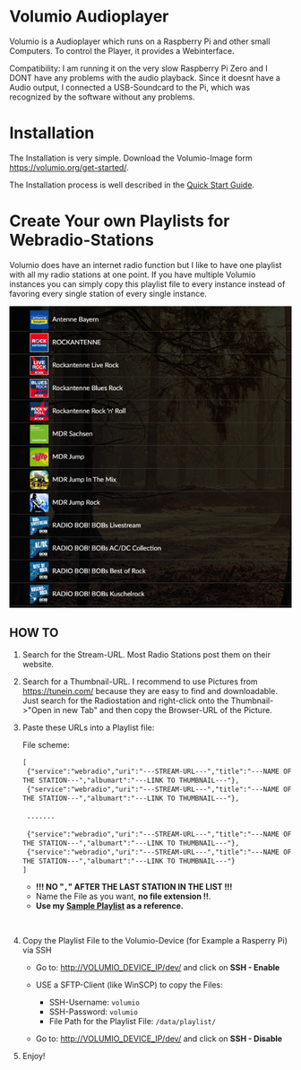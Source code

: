 # Volumio Audioplayer

Volumio is a Audioplayer which runs on a Raspberry Pi and other small Computers. To control the Player, it provides a Webinterface.

Compatibility: I am running it on the very slow Raspberry Pi Zero and I DONT have any problems with the audio playback. Since it doesnt have a Audio output, I connected a USB-Soundcard to the Pi, which was recognized by the software without any problems. 

# Installation
The Installation is very simple. 
Download the Volumio-Image form https://volumio.org/get-started/.

The Installation process is well described in the [Quick Start Guide](https://cdn.volumio.org/wp-content/uploads/2019/01/Quick-Start-Guide-Volumio.pdf).

# Create Your own Playlists for Webradio-Stations
Volumio does have an internet radio function but I like to have one playlist with all my radio stations at one point. If you have multiple Volumio instances you can simply copy this playlist file to every instance instead of favoring every single station of every single instance.

<img src="Playlist_sample.PNG">

## HOW TO

1. Search for the Stream-URL. Most Radio Stations post them on their website.
2. Search for a Thumbnail-URL. I recommend to use Pictures from https://tunein.com/ because they are easy to find and downloadable. Just search for the Radiostation and right-click onto the Thumbnail->"Open in new Tab" and then copy the Browser-URL of the Picture.
3. Paste these URLs into a Playlist file:
   
   File scheme:
   ```
   [
    {"service":"webradio","uri":"---STREAM-URL---","title":"---NAME OF THE STATION---","albumart":"---LINK TO THUMBNAIL---"},
    {"service":"webradio","uri":"---STREAM-URL---","title":"---NAME OF THE STATION---","albumart":"---LINK TO THUMBNAIL---"},
    
    .......

    {"service":"webradio","uri":"---STREAM-URL---","title":"---NAME OF THE STATION---","albumart":"---LINK TO THUMBNAIL---"},
    {"service":"webradio","uri":"---STREAM-URL---","title":"---NAME OF THE STATION---","albumart":"---LINK TO THUMBNAIL---"}
   ]
   ```
   - **!!! NO "`,`" AFTER THE LAST STATION IN THE LIST !!!** 
   - Name the File as you want, **no file extension !!**.
   - **Use my [Sample Playlist](Sample_Playlist) as a reference.**

<br>

4. Copy the Playlist File to the Volumio-Device (for Example a Rasperry Pi) via SSH

   - Go to: [http://VOLUMIO_DEVICE_IP/dev/](http://VOLUMIO_DEVICE_IP/dev/)  and click on **SSH - Enable**
   - USE a SFTP-Client (like WinSCP) to copy the Files:
       - SSH-Username: `volumio`
       - SSH-Password: `volumio`
       - File Path for the Playlist File: `/data/playlist/`

   - Go to: [http://VOLUMIO_DEVICE_IP/dev/](http://VOLUMIO_DEVICE_IP/dev/)  and click on **SSH - Disable**

5. Enjoy!

